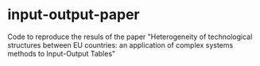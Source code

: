 # input-output-paper
Code to reproduce the resuls of the paper "Heterogeneity of technological structures between EU countries: an application of complex systems methods to Input-Output Tables"
